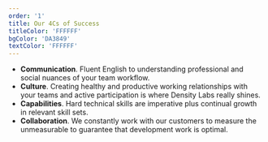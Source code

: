```yaml
---
order: '1'
title: Our 4Cs of Success
titleColor: 'FFFFFF'
bgColor: 'DA3849'
textColor: 'FFFFFF'
---
```

- **Communication**. Fluent English to understanding professional and social nuances of your team workflow. 
- **Culture**. Creating healthy and productive working relationships with your teams and active participation is where Density Labs really shines. 
- **Capabilities**. Hard technical skills are imperative plus continual growth in relevant skill sets. 
- **Collaboration**. We constantly work with our customers to measure the unmeasurable to guarantee that development work is optimal.